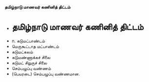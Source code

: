 **தமிழ்நாடு மாணவர் கணினித் திட்டம்**
- # தமிழ்நாடு மாணவர் கணினித் திட்டம்
- n. கடுமட்பாண்டம்
- மெருகூட்டாத மட்பாண்டம்
- கடுமட்கலம்
- கடுமண்ணாக்கச் சிலை
- கடுமட் சிறுருச் சிலை
- செம்பழுப்பு வண்ணம்
- (பெயரடை) செம்பழுப்பு வண்ணமான.

